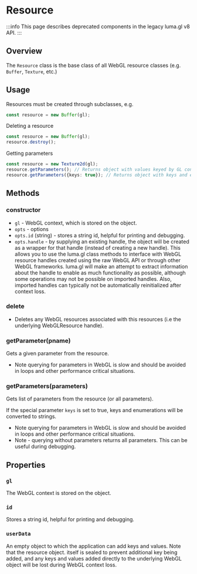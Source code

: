 # Resource

:::info
This page describes deprecated components in the legacy luma.gl v8 API.
:::

## Overview

The `Resource` class is the base class of all WebGL resource classes (e.g. `Buffer`, `Texture`, etc.)

## Usage

Resources must be created through subclasses, e.g.

```typescript
const resource = new Buffer(gl);
```

Deleting a resource

```typescript
const resource = new Buffer(gl);
resource.destroy();
```

Getting parameters

```typescript
const resource = new Texture2d(gl);
resource.getParameters(); // Returns object with values keyed by GL constants.
resource.getParameters({keys: true}); // Returns object with keys and enum values converted to strings.
```

## Methods

### constructor

- `gl` - WebGL context, which is stored on the object.
- `opts` - options
- `opts.id` (string) - stores a string id, helpful for printing and debugging.
- `opts.handle` - by supplying an existing handle, the object will be created
  as a wrapper for that handle (instead of creating a new handle). This
  allows you to use the luma.gl class methods to interface with WebGL resource
  handles created using the raw WebGL API or through other WebGL frameworks.
  luma.gl will make an attempt to extract information about the handle to
  enable as much functionality as possible, although some operations may
  not be possible on imported handles. Also, imported handles can
  typically not be automatically reinitialized after context loss.

### delete

- Deletes any WebGL resources associated with this resources (i.e the underlying WebGLResource handle).

### getParameter(pname)

Gets a given parameter from the resource.

- Note querying for parameters in WebGL is slow and should be avoided in loops and other performance critical situations.

### getParameters(parameters)

Gets list of parameters from the resource (or all parameters).

If the special parameter `keys` is set to true, keys and enumerations will be converted to strings.

- Note querying for parameters in WebGL is slow and should be avoided in loops and other performance critical situations.
- Note - querying without parameters returns all parameters. This can be useful during debugging.

## Properties

### `gl`

The WebGL context is stored on the object.

### `id`

Stores a string id, helpful for printing and debugging.

### `userData`

An empty object to which the application can add keys and values. Note that
the resource object. itself is sealed to prevent additional key being added,
and any keys and values added directly to the underlying WebGL object will
be lost during WebGL context loss.
